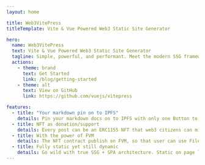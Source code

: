 ```yaml
---
layout: home

title: Web3VitePress
titleTemplate: Vite & Vue Powered Web3 Static Site Generator

hero:
  name: Web3VitePress
  text: Vite & Vue Powered Web3 Static Site Generator
  tagline: Simple, powerful, and performant. Meet the modern SSG framework you've always wanted. Make your life with Web3 && IPFS easy!
  actions:
    - theme: brand
      text: Get Started
      link: /blog/getting-started
    - theme: alt
      text: View on GitHub
      link: https://github.com/vuejs/vitepress

features:
  - title: "Your markdown pin on to IPFS"
    details: Pin your markdown docs on to IPFS with only one Button to Click.
  - title: NFT as donation/support
    details: Every post can be an ERC1155 NFT that web3 citizens can mint NFT to support you.
  - title: With the power of FVM
    details: The NFT contract publish on FVM, so that user can use FileCoin as payment
  - title: Fully static yet still dynamic
    details: Go wild with true SSG + SPA architecture. Static on page load, but engage users with 100% interactivity from there.
---
```

